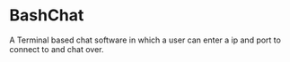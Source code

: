 # BashChat
A Terminal based chat software in which a user can enter a ip and port to connect to and chat over.
